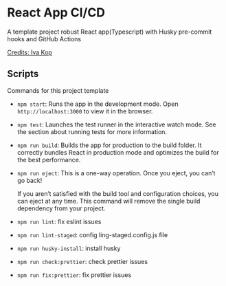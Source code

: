 # React App CI/CD

A template project  robust React app(Typescript) with Husky pre-commit hooks and GitHub Actions

[Credits: Iva Kop](https://blog.logrocket.com/build-robust-react-app-husky-pre-commit-hooks-github-actions/)

## Scripts

Commands for this project template

- `npm start`: Runs the app in the development mode. Open `http://localhost:3000` to view it in the browser.
- `npm test`: Launches the test runner in the interactive watch mode. See the section about running tests for more information.
- `npm run build`: Builds the app for production to the build folder. It correctly bundles React in production mode and optimizes the build for the best performance.
- `npm run eject`: This is a one-way operation. Once you eject, you can’t go back!

    If you aren’t satisfied with the build tool and configuration choices, you can eject at any time. This command will remove the single build dependency from your project.
- `npm run lint`: fix eslint issues
- `npm run lint-staged`: config ling-staged.config.js file
- `npm run husky-install`: install husky
- `npm run check:prettier`: check prettier issues
- `npm run fix:prettier`: fix prettier issues

